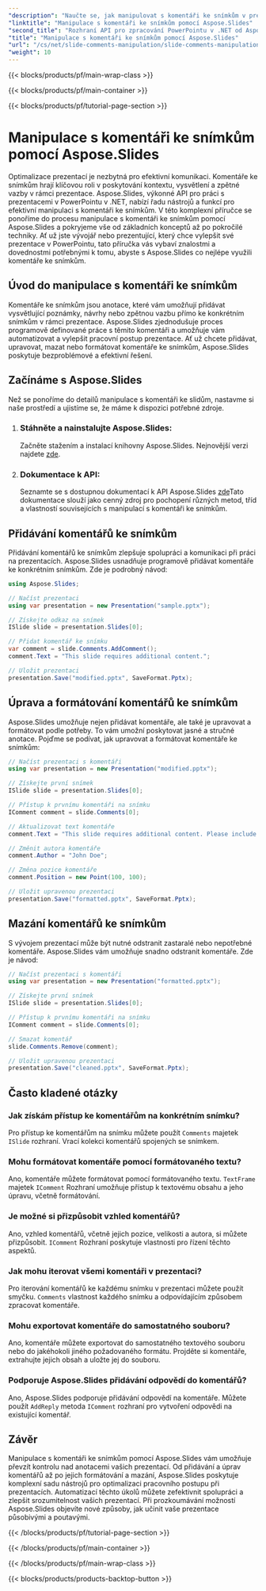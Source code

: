 ```yaml
---
"description": "Naučte se, jak manipulovat s komentáři ke snímkům v prezentacích PowerPointu pomocí rozhraní Aspose.Slides API pro .NET. Prozkoumejte podrobné návody a příklady zdrojového kódu pro přidávání, úpravu a formátování komentářů ke snímkům."
"linktitle": "Manipulace s komentáři ke snímkům pomocí Aspose.Slides"
"second_title": "Rozhraní API pro zpracování PowerPointu v .NET od Aspose.Slides"
"title": "Manipulace s komentáři ke snímkům pomocí Aspose.Slides"
"url": "/cs/net/slide-comments-manipulation/slide-comments-manipulation/"
"weight": 10
---
```


{{< blocks/products/pf/main-wrap-class >}}

{{< blocks/products/pf/main-container >}}

{{< blocks/products/pf/tutorial-page-section >}}

# Manipulace s komentáři ke snímkům pomocí Aspose.Slides


Optimalizace prezentací je nezbytná pro efektivní komunikaci. Komentáře ke snímkům hrají klíčovou roli v poskytování kontextu, vysvětlení a zpětné vazby v rámci prezentace. Aspose.Slides, výkonné API pro práci s prezentacemi v PowerPointu v .NET, nabízí řadu nástrojů a funkcí pro efektivní manipulaci s komentáři ke snímkům. V této komplexní příručce se ponoříme do procesu manipulace s komentáři ke snímkům pomocí Aspose.Slides a pokryjeme vše od základních konceptů až po pokročilé techniky. Ať už jste vývojář nebo prezentující, který chce vylepšit své prezentace v PowerPointu, tato příručka vás vybaví znalostmi a dovednostmi potřebnými k tomu, abyste s Aspose.Slides co nejlépe využili komentáře ke snímkům.

## Úvod do manipulace s komentáři ke snímkům

Komentáře ke snímkům jsou anotace, které vám umožňují přidávat vysvětlující poznámky, návrhy nebo zpětnou vazbu přímo ke konkrétním snímkům v rámci prezentace. Aspose.Slides zjednodušuje proces programově definované práce s těmito komentáři a umožňuje vám automatizovat a vylepšit pracovní postup prezentace. Ať už chcete přidávat, upravovat, mazat nebo formátovat komentáře ke snímkům, Aspose.Slides poskytuje bezproblémové a efektivní řešení.

## Začínáme s Aspose.Slides

Než se ponoříme do detailů manipulace s komentáři ke slidům, nastavme si naše prostředí a ujistíme se, že máme k dispozici potřebné zdroje.

1. ### Stáhněte a nainstalujte Aspose.Slides: 
	Začněte stažením a instalací knihovny Aspose.Slides. Nejnovější verzi najdete [zde](https://releases.aspose.com/slides/net/).

2. ### Dokumentace k API: 
	Seznamte se s dostupnou dokumentací k API Aspose.Slides [zde](https://reference.aspose.com/slides/net/)Tato dokumentace slouží jako cenný zdroj pro pochopení různých metod, tříd a vlastností souvisejících s manipulací s komentáři ke snímkům.

## Přidávání komentářů ke snímkům

Přidávání komentářů ke snímkům zlepšuje spolupráci a komunikaci při práci na prezentacích. Aspose.Slides usnadňuje programově přidávat komentáře ke konkrétním snímkům. Zde je podrobný návod:

```csharp
using Aspose.Slides;

// Načíst prezentaci
using var presentation = new Presentation("sample.pptx");

// Získejte odkaz na snímek
ISlide slide = presentation.Slides[0];

// Přidat komentář ke snímku
var comment = slide.Comments.AddComment();
comment.Text = "This slide requires additional content.";

// Uložit prezentaci
presentation.Save("modified.pptx", SaveFormat.Pptx);
```

## Úprava a formátování komentářů ke snímkům

Aspose.Slides umožňuje nejen přidávat komentáře, ale také je upravovat a formátovat podle potřeby. To vám umožní poskytovat jasné a stručné anotace. Pojďme se podívat, jak upravovat a formátovat komentáře ke snímkům:

```csharp
// Načíst prezentaci s komentáři
using var presentation = new Presentation("modified.pptx");

// Získejte první snímek
ISlide slide = presentation.Slides[0];

// Přístup k prvnímu komentáři na snímku
IComment comment = slide.Comments[0];

// Aktualizovat text komentáře
comment.Text = "This slide requires additional content. Please include relevant statistics.";

// Změnit autora komentáře
comment.Author = "John Doe";

// Změna pozice komentáře
comment.Position = new Point(100, 100);

// Uložit upravenou prezentaci
presentation.Save("formatted.pptx", SaveFormat.Pptx);
```

## Mazání komentářů ke snímkům

S vývojem prezentací může být nutné odstranit zastaralé nebo nepotřebné komentáře. Aspose.Slides vám umožňuje snadno odstranit komentáře. Zde je návod:

```csharp
// Načíst prezentaci s komentáři
using var presentation = new Presentation("formatted.pptx");

// Získejte první snímek
ISlide slide = presentation.Slides[0];

// Přístup k prvnímu komentáři na snímku
IComment comment = slide.Comments[0];

// Smazat komentář
slide.Comments.Remove(comment);

// Uložit upravenou prezentaci
presentation.Save("cleaned.pptx", SaveFormat.Pptx);
```

## Často kladené otázky

### Jak získám přístup ke komentářům na konkrétním snímku?

Pro přístup ke komentářům na snímku můžete použít `Comments` majetek `ISlide` rozhraní. Vrací kolekci komentářů spojených se snímkem.

### Mohu formátovat komentáře pomocí formátovaného textu?

Ano, komentáře můžete formátovat pomocí formátovaného textu. `TextFrame` majetek `IComment` Rozhraní umožňuje přístup k textovému obsahu a jeho úpravu, včetně formátování.

### Je možné si přizpůsobit vzhled komentářů?

Ano, vzhled komentářů, včetně jejich pozice, velikosti a autora, si můžete přizpůsobit. `IComment` Rozhraní poskytuje vlastnosti pro řízení těchto aspektů.

### Jak mohu iterovat všemi komentáři v prezentaci?

Pro iterování komentářů ke každému snímku v prezentaci můžete použít smyčku. `Comments` vlastnost každého snímku a odpovídajícím způsobem zpracovat komentáře.

### Mohu exportovat komentáře do samostatného souboru?

Ano, komentáře můžete exportovat do samostatného textového souboru nebo do jakéhokoli jiného požadovaného formátu. Projděte si komentáře, extrahujte jejich obsah a uložte jej do souboru.

### Podporuje Aspose.Slides přidávání odpovědí do komentářů?

Ano, Aspose.Slides podporuje přidávání odpovědí na komentáře. Můžete použít `AddReply` metoda `IComment` rozhraní pro vytvoření odpovědi na existující komentář.

## Závěr

Manipulace s komentáři ke snímkům pomocí Aspose.Slides vám umožňuje převzít kontrolu nad anotacemi vašich prezentací. Od přidávání a úprav komentářů až po jejich formátování a mazání, Aspose.Slides poskytuje komplexní sadu nástrojů pro optimalizaci pracovního postupu při prezentacích. Automatizací těchto úkolů můžete zefektivnit spolupráci a zlepšit srozumitelnost vašich prezentací. Při prozkoumávání možností Aspose.Slides objevíte nové způsoby, jak učinit vaše prezentace působivými a poutavými.

{{< /blocks/products/pf/tutorial-page-section >}}

{{< /blocks/products/pf/main-container >}}

{{< /blocks/products/pf/main-wrap-class >}}

{{< blocks/products/products-backtop-button >}}